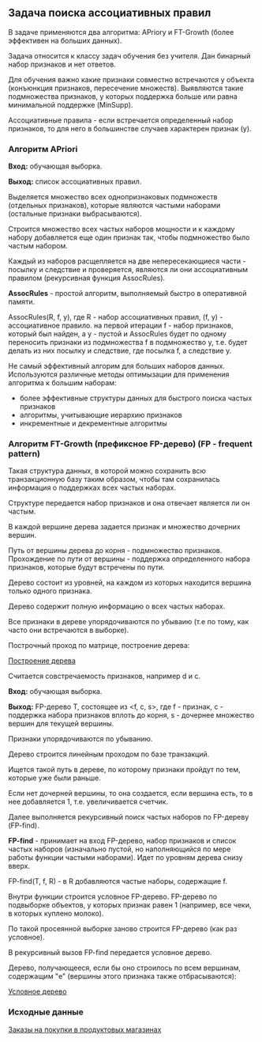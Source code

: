 ## Задача поиска ассоциативных правил

В задаче применяются два алгоритма: APriory и FT-Growth (более эффективен на больших данных).

Задача относится к классу задач обучения без учителя. Дан бинарный набор признаков и нет ответов.

Для обучения важно какие признаки совместно встречаются у объекта (конъюнкция признаков, пересечение множеств). Выявляются такие подмножества признаков, у которых поддержка больше или равна минимальной поддержке (MinSupp).

Ассоциативные правила -  если встречается определенный набор признаков, то для него в большинстве случаев характерен признак (y). 

### Алгоритм APriori

<b>Вход:</b> обучающая выборка.

<b>Выход:</b> список ассоциативных правил.

Выделяется множество всех однопризнаковых подмножеств (отдельных признаков), которые являются частыми наборами (остальные признаки выбрасываются).

Строится множество всех частых наборов мощности и к каждому набору добавляется еще один признак так, чтобы подмножество было частым набором.

Каждый из наборов расщепляется на две непересекающиеся части - посылку и следствие и проверяется, являются ли они ассоциативным правилом (рекурсивная функция AssocRules).

<b>AssocRules</b> - простой алгоритм, выполняемый быстро в оперативной памяти. 

AssocRules(R, f, y), где R - набор ассоциативных правил, (f, y) - ассоциативное правило. на первой итерации f - набор признаков, который был найден, а y - пустой и AssocRules будет по одному переносить признаки из подмножества f в подмножество y, т.е. будет делать из них посылку и следствие, где посылка f, а следствие y.

Не самый эффективный алгорим для больших наборов данных. Используются различные методы оптимызации для применения алгоритма к большим наборам:

- более эффективные структуры данных для быстрого поиска частых признаков
- алгоритмы, учитывающие иерархию признаков
- инкрементные и декрементные алгоритмы

### Алгоритм FT-Growth (префиксное FP-дерево) (FP - frequent pattern)

Такая структура данных, в которой можно сохранить всю транзакционную базу таким образом, чтобы там сохранилась информация о поддержках всех частых наборах.

Структуре передается набор признаков и она отвечает является ли он частым.

В каждой вершине дерева задается признак и множество дочерних вершин.

Путь от вершины дерева до корня - подмножество признаков. Прохождение по пути от вершины - поддержка определенного набора признаков, которые будут встречены по пути. 

Дерево состоит из уровней, на каждом из которых находится вершина только одного признака.

Дерево содержит полную информацию о всех частых наборах.

Все признаки в дереве упорядочиваются по убываию (т.е по тому, как часто они встречаются в выборке).

Построчный проход по матрице, построение дерева:

[Построение дерева](/img/tree.jpeg)

Считается совстречаемость признаков, например d и с.

<b>Вход:</b> обучающая выборка.

<b>Выход:</b> FP-дерево T, состоящее из <f, c, s>, где f - признак, c - поддержка набора признаков вплоть до корня, s - дочернее множество вершин для текущей вершины.

Признаки упорядочиваются по убыванию.

Дерево строится линейным проходом по базе транзакций.

Ищется такой путь в дереве, по которому признаки пройдут по тем, которые уже были раньше.

Если нет дочерней вершины, то она создается, если вершина есть, то в нее добавляется 1, т.е. увеличивается счетчик.

Далее выполняется рекурсивный поиск частых наборов по FP-дереву (FP-find).

<b>FP-find</b> - принимает на вход FP-дерево, набор признаков и список частых наборов (изначально пустой, но наполняющийся по мере работы функции частыми наборами). Идет по уровням дерева снизу вверх.

FP-find(T, f, R) - в R добавляются частые наборы, содержащие f.

Внутри функции строится условное FP-дерево. FP-дерево по подвыборке объектов, у которых признак равен 1 (например, все чеки, в которых куплено молоко).

По такой просеянной выборке заново строится FP-дерево (как раз условное).

В рекурсивный вызов FP-find передается условное дерево.

Дерево, получающееся, если бы оно строилось по всем вершинам, содержащим "e" (вершины этого признака также отбрасываются):

[Условное дерево](/img/conditionsl_tree.png)

### Исходные данные

[Заказы на покупки в продуктовых магазинах](https://www.kaggle.com/datasets/heeraldedhia/groceries-dataset?resource=download&select=Groceries_dataset.csv)
